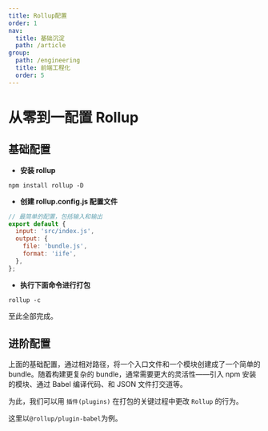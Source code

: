 ```yaml
---
title: Rollup配置
order: 1
nav:
  title: 基础沉淀
  path: /article
group:
  path: /engineering
  title: 前端工程化
  order: 5
---
```


# 从零到一配置 Rollup

## 基础配置

- **安装 rollup**

```
npm install rollup -D
```

- **创建 rollup.config.js 配置文件**

```js
// 最简单的配置，包括输入和输出
export default {
  input: 'src/index.js',
  output: {
    file: 'bundle.js',
    format: 'iife',
  },
};
```

- **执行下面命令进行打包**

```
rollup -c
```

至此全部完成。

## 进阶配置

上面的基础配置，通过相对路径，将一个入口文件和一个模块创建成了一个简单的 bundle。随着构建更复杂的 bundle，通常需要更大的灵活性——引入 npm 安装的模块、通过 Babel 编译代码、和 JSON 文件打交道等。

为此，我们可以用 `插件(plugins)` 在打包的关键过程中更改 `Rollup` 的行为。

这里以`@rollup/plugin-babel`为例。
